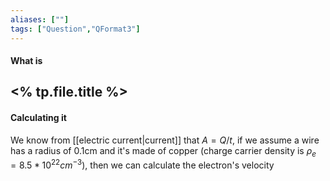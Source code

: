 ```yaml
---
aliases: [""]
tags: ["Question","QFormat3"]
---
```


#### What is
## <% tp.file.title %>

#### Calculating it
We know from [[electric current|current]] that $A=Q/t$, if we assume a wire has a radius of 0.1cm and it's made of copper (charge carrier density is $\rho_e=8.5*10^{22}cm^{-3}$), then we can calculate the electron's velocity